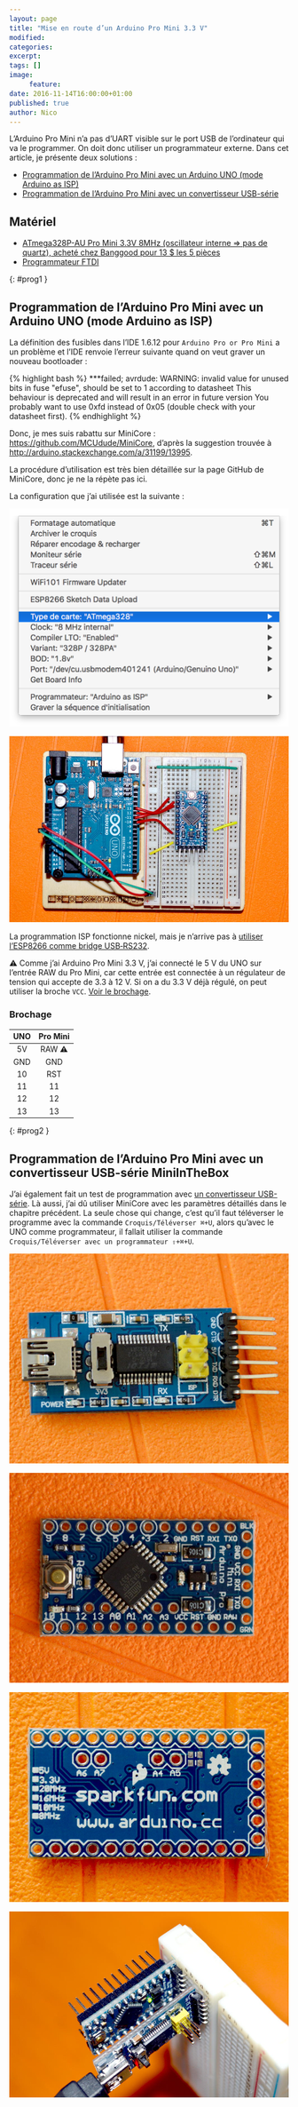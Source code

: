 ```yaml
---
layout: page
title: "Mise en route d’un Arduino Pro Mini 3.3 V"
modified:
categories:
excerpt:
tags: []
image:
     feature:
date: 2016-11-14T16:00:00+01:00
published: true
author: Nico
---
```



L’Arduino Pro Mini n’a pas d’UART visible sur le port USB de l’ordinateur qui va le programmer. On doit donc utiliser un programmateur externe. Dans cet article, je présente deux solutions :

- [Programmation de l’Arduino Pro Mini avec un Arduino UNO (mode Arduino as ISP)](#prog1)
- [Programmation de l’Arduino Pro Mini avec un convertisseur USB-série](#prog2)



## Matériel

- [ATmega328P-AU Pro Mini 3.3V 8MHz (oscillateur interne ⇒ pas de quartz), acheté chez Banggood pour 13 $ les 5 pièces][1]
- [Programmateur FTDI][3]

{: #prog1 }
## Programmation de l’Arduino Pro Mini avec un Arduino UNO (mode Arduino as ISP)


La définition des fusibles dans l’IDE 1.6.12 pour `Arduino Pro or Pro Mini` a un problème et l’IDE renvoie l’erreur suivante quand on veut graver un nouveau bootloader :

{% highlight bash %}
 ***failed;
avrdude: WARNING: invalid value for unused bits in fuse "efuse", should be set to 1 according to datasheet
This behaviour is deprecated and will result in an error in future version
You probably want to use 0xfd instead of 0x05 (double check with your datasheet first).
{% endhighlight %}

Donc, je mes suis rabattu sur MiniCore : <https://github.com/MCUdude/MiniCore>, d’après la suggestion trouvée à <http://arduino.stackexchange.com/a/31199/13995>.

La procédure d’utilisation est très bien détaillée sur la page GitHub de MiniCore, donc je ne la répète pas ici.

La configuration que j’ai utilisée est la suivante :

![Configuration MiniCore programmation d’Arduino Pro Mini][7]

![Programmation d’Arduino Pro Mini][8]

La programmation ISP fonctionne nickel, mais je n’arrive pas à [utiliser l’ESP8266 comme bridge USB‑RS232][9].

⚠ Comme j’ai Arduino Pro Mini 3.3 V, j’ai connecté le 5 V du UNO sur l’entrée RAW du Pro Mini, car cette entrée est connectée à un régulateur de tension qui accepte de 3.3 à 12 V. Si on a du 3.3 V déjà régulé, on peut utiliser la broche `VCC`. [Voir le brochage][4].

### Brochage

| UNO | Pro Mini |
| :-: | :-:      |
| 5V  | RAW  ⚠   |
| GND | GND      |
| 10  | RST      |
| 11  | 11       |
| 12  | 12       |
| 13  | 13       |


{: #prog2 }
## Programmation de l’Arduino Pro Mini avec un convertisseur USB-série MiniInTheBox

J’ai également fait un test de programmation avec [un convertisseur USB-série][3]. Là aussi, j’ai dû utiliser MiniCore avec les paramètres détaillés dans le chapitre précédent. La seule chose qui change, c’est qu’il faut téléverser le programme avec la commande `Croquis/Téléverser ⌘+U`, alors qu’avec le UNO comme programmateur, il fallait utiliser la commande `Croquis/Téléverser avec un programmateur ⇧+⌘+U`.

![convertisseur USB-série][6]

![Arduino Pro Mini][11]

![Arduino Pro Mini Back][12]

![Arduino Pro Mini + convertisseur USB-série][5]

<!--

{: #prog3 }
## Programmation de l’Arduino Pro Mini avec un convertisseur USB-série Banggood

Et j’ai aussi testé un [convertisseur USB-série de chez Banggood][13] qui a l’avantage de se présenter sous la forme d’un cordon USB entièrement isolé. Il est aussi livré avec un connecteur 5 broches fort pratique.

Par contre les fils ne sont pas branchés dans le bon ordre, donc il faut corriger cela selon la table ci-dessous :

| Arduino Pro Mini | Convertisseur |
| :-               | :-            |
| BLK              | blue CTS      |
| GND              | black GND     |
| VCC              | red 5V        |
| RXI              | green TXD     |
| TX0              | white RXD     |
| GRN              | yellow RTS    |


| Arduino Pro Mini | Convertisseur |
| :-               | :-            |
| BLK              | black GND     |
| GND              | blue CTS      |
| VCC              | red 5V        |
| RXI              | green TXD     |
| TX0              | white RXD     |
| GRN              | yellow RTS    |


-->


[1]: http://www.banggood.com/5Pcs-3_3V-8MHz-ATmega328P-AU-Pro-Mini-Microcontroller-Board-For-Arduino-p-980292.html?p=0431091025639201412F

[2]: https://learn.sparkfun.com/tutorials/using-the-arduino-pro-mini-33v

[3]: http://www.miniinthebox.com/fr/programme-downloader-ftdi-basic-usb-a-ttl-ft232-pour-arduino_p903425.html

[4]: /pinouts/#pinout-arduino-pro-mini

[5]: ../../files/2016-11-14-arduino-pro-mini/arduino-pro-mini-usb-serial_lowres.jpg

[6]: ../../files/2016-11-14-arduino-pro-mini/usb-serial-converter_lowres.jpg

[7]: ../../files/2016-11-14-arduino-pro-mini/config_MiniCore.png

[8]: ../../files/2016-11-14-arduino-pro-mini/arduino-pro-mini-arduino-uno_lowres.jpg

[9]: /usb-rs232_bridge_microcontroleurs/

[10]: ../../files/2016-11-14-arduino-pro-mini/arduino-pro-mini-arduino-uno_lowres.jpg

[11]: ../../files/2016-11-14-arduino-pro-mini/arduino-pro-mini_lowres.jpg

[12]: ../../files/2016-11-14-arduino-pro-mini/arduino-pro-mini-back.jpg

[13]: https://www.banggood.com/6Pin-FTDI-FT232RL-USB-To-Serial-Adapter-Module-USB-TO-TTL-RS232-Arduino-Cable-p-1035802.html?p=0431091025639201412F

